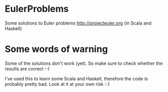 EulerProblems
=============

Some solutions to Euler problems http://projecteuler.org (in Scala and Haskell)

Some words of warning
=====================

Some of the solutions don't work (yet). So make sure to check whether the results are correct :-)

I've used this to learn some Scala and Haskell, therefore the code is probably pretty bad. Look at it at your own risk :-)

